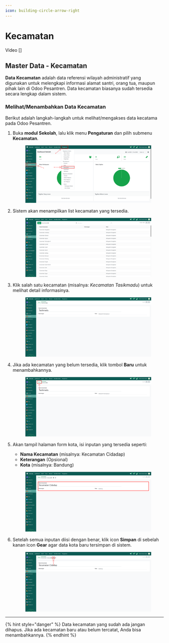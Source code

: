 ```yaml
---
icon: building-circle-arrow-right
---
```


# Kecamatan

Video \[]

## Master Data - Kecamatan

**Data Kecamatan** adalah data referensi wilayah administratif yang digunakan untuk melengkapi informasi alamat santri, orang tua, maupun pihak lain di Odoo Pesantren. Data kecamatan biasanya sudah tersedia secara lengkap dalam sistem.

### Melihat/Menambahkan Data Kecamatan

Berikut adalah langkah-langkah untuk melihat/mengakses data kecatama pada Odoo Pesantren.

1.  Buka **modul Sekolah**, lalu klik menu **Pengaturan** dan pilih submenu **Kecamatan**.

    <figure><img src="../../.gitbook/assets/images-237.png" alt=""><figcaption></figcaption></figure>


2.  Sistem akan menampilkan list kecamatan yang tersedia.

    <figure><img src="../../.gitbook/assets/images-238.png" alt=""><figcaption></figcaption></figure>


3.  Klik salah satu kecamatan (misalnya: _Kecamatan Tasikmadu_) untuk melihat detail informasinya.

    <figure><img src="../../.gitbook/assets/images-289.png" alt=""><figcaption></figcaption></figure>


4.  Jika ada kecamatan yang belum tersedia, klik tombol **Baru** untuk menambahkannya.

    <figure><img src="../../.gitbook/assets/images-239.png" alt=""><figcaption></figcaption></figure>


5.  Akan tampil halaman form kota, isi inputan yang tersedia seperti:

    * **Nama Kecamatan** (misalnya: Kecamatan Cidadap)
    * **Keterangan** (Opsional)
    * **Kota** (misalnya: Bandung)

    <figure><img src="../../.gitbook/assets/images-244.png" alt=""><figcaption></figcaption></figure>


6.  Setelah semua inputan diisi dengan benar, klik icon **Simpan** di sebelah kanan icon **Gear** agar data kota baru tersimpan di sistem.

    <figure><img src="../../.gitbook/assets/images-245.png" alt=""><figcaption></figcaption></figure>

***

{% hint style="danger" %}
Data kecamatan yang sudah ada jangan dihapus. Jika ada kecamatan baru atau belum tercatat, Anda bisa menambahkannya.
{% endhint %}

